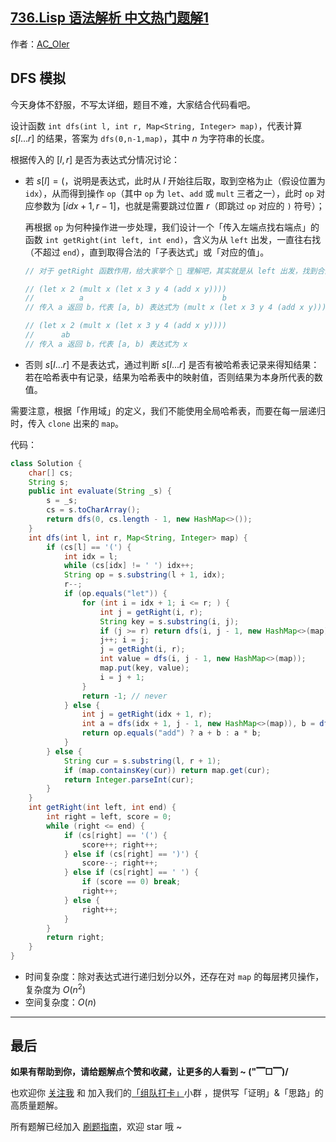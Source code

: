 ## [736.Lisp 语法解析 中文热门题解1](https://leetcode.cn/problems/parse-lisp-expression/solutions/100000/by-ac_oier-i7w1)

作者：[AC_OIer](https://leetcode.cn/u/AC_OIer)

## DFS 模拟

今天身体不舒服，不写太详细，题目不难，大家结合代码看吧。

设计函数 `int dfs(int l, int r, Map<String, Integer> map)`，代表计算 $s[l...r]$ 的结果，答案为 `dfs(0,n-1,map)`，其中 $n$ 为字符串的长度。

根据传入的 $[l, r]$ 是否为表达式分情况讨论：

* 若 $s[l] = ($，说明是表达式，此时从 $l$ 开始往后取，取到空格为止（假设位置为 `idx`），从而得到操作 `op`（其中 `op` 为 `let`、`add` 或 `mult` 三者之一），此时 `op` 对应参数为 $[idx + 1, r - 1]$，也就是需要跳过位置 $r$（即跳过 `op` 对应的 `)` 符号）；

    再根据 `op` 为何种操作进一步处理，我们设计一个「传入左端点找右端点」的函数 `int getRight(int left, int end)`，含义为从 `left` 出发，一直往右找（不超过 `end`），直到取得合法的「子表达式」或「对应的值」。

    ```Java
    // 对于 getRight 函数作用，给大家举个 🌰 理解吧，其实就是从 left 出发，找到合法的「子表达式」或「值」为止

    // (let x 2 (mult x (let x 3 y 4 (add x y))))
    //          a                               b
    // 传入 a 返回 b，代表 [a, b) 表达式为 (mult x (let x 3 y 4 (add x y)))

    // (let x 2 (mult x (let x 3 y 4 (add x y))))
    //      ab
    // 传入 a 返回 b，代表 [a, b) 表达式为 x
    ```

* 否则 $s[l...r]$ 不是表达式，通过判断 $s[l...r]$ 是否有被哈希表记录来得知结果：若在哈希表中有记录，结果为哈希表中的映射值，否则结果为本身所代表的数值。

需要注意，根据「作用域」的定义，我们不能使用全局哈希表，而要在每一层递归时，传入 `clone` 出来的 `map`。

代码：
```Java []
class Solution {
    char[] cs;
    String s;
    public int evaluate(String _s) {
        s = _s;
        cs = s.toCharArray();
        return dfs(0, cs.length - 1, new HashMap<>());
    }
    int dfs(int l, int r, Map<String, Integer> map) {
        if (cs[l] == '(') {
            int idx = l;
            while (cs[idx] != ' ') idx++;
            String op = s.substring(l + 1, idx);
            r--;
            if (op.equals("let")) {
                for (int i = idx + 1; i <= r; ) {
                    int j = getRight(i, r);
                    String key = s.substring(i, j);
                    if (j >= r) return dfs(i, j - 1, new HashMap<>(map));
                    j++; i = j;
                    j = getRight(i, r);
                    int value = dfs(i, j - 1, new HashMap<>(map));
                    map.put(key, value);
                    i = j + 1;
                }
                return -1; // never
            } else {
                int j = getRight(idx + 1, r);
                int a = dfs(idx + 1, j - 1, new HashMap<>(map)), b = dfs(j + 1, r, new HashMap<>(map));
                return op.equals("add") ? a + b : a * b;
            }
        } else {
            String cur = s.substring(l, r + 1);
            if (map.containsKey(cur)) return map.get(cur);
            return Integer.parseInt(cur);
        }
    }
    int getRight(int left, int end) {
        int right = left, score = 0;
        while (right <= end) {
            if (cs[right] == '(') {
                score++; right++;
            } else if (cs[right] == ')') {
                score--; right++;
            } else if (cs[right] == ' ') {
                if (score == 0) break;
                right++;
            } else {
                right++;
            }
        }
        return right;
    }
}
```
* 时间复杂度：除对表达式进行递归划分以外，还存在对 `map` 的每层拷贝操作，复杂度为 $O(n^2)$
* 空间复杂度：$O(n)$

---

## 最后

**如果有帮助到你，请给题解点个赞和收藏，让更多的人看到 ~ ("▔□▔)/**

也欢迎你 [关注我](https://oscimg.oschina.net/oscnet/up-19688dc1af05cf8bdea43b2a863038ab9e5.png) 和 加入我们的[「组队打卡」](https://leetcode-cn.com/u/ac_oier/)小群 ，提供写「证明」&「思路」的高质量题解。

所有题解已经加入 [刷题指南](https://github.com/SharingSource/LogicStack-LeetCode/wiki)，欢迎 star 哦 ~